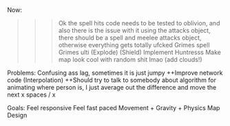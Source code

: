 Now:
  >>> Ok the spell hits code needs to be tested to oblivion, and also there is the issue with it using the attacks object, there should be a spell and meelee attacks object, otherwise everything gets totally ufcked
  Grimes spell
  Grimes ulti
  >> (Explode)
  >> (Shield)
  Implement Huntresss
  Make map look cool with random shit lmao (add clouds!)

Problems:
  Confusing ass lag, sometimes it is just jumpy
    ++Improve network code (Interpolation)
    ++Should try to talk to somebody about algorithm for animating where person is, I just average out the difference and move the next x spaces / x

Goals:
  Feel responsive
  Feel fast paced
  Movement + Gravity + Physics
  Map Design
